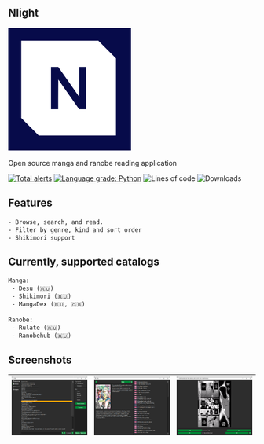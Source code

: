 ## Nlight 
![Nlight](./.github/Images/app_icon.png)

Open source manga and ranobe reading application

[![Total alerts](https://img.shields.io/lgtm/alerts/g/brandonzorn/Nlight.svg?logo=lgtm&logoWidth=18)](https://lgtm.com/projects/g/brandonzorn/Nlight/alerts/)
[![Language grade: Python](https://img.shields.io/lgtm/grade/python/g/brandonzorn/Nlight.svg?logo=lgtm&logoWidth=18)](https://lgtm.com/projects/g/brandonzorn/Nlight/context:python)
![Lines of code](https://img.shields.io/tokei/lines/github.com/brandonzorn/Nlight)
![Downloads](https://img.shields.io/github/downloads/brandonzorn/Nlight/total)



## Features
    - Browse, search, and read.
    - Filter by genre, kind and sort order
    - Shikimori support

## Currently, supported catalogs
    Manga:
     - Desu (🇷🇺)
     - Shikimori (🇷🇺)
     - MangaDex (🇷🇺, 🇬🇧)

    Ranobe:
     - Rulate (🇷🇺)
     - Ranobehub (🇷🇺)

## Screenshots
| ![desu_1](./.github/Screenshots/desu_1.png) | ![desu_2](./.github/Screenshots/desu_2.png) | ![desu_3](./.github/Screenshots/desu_3.png) |
|---------------------------------------------|---------------------------------------------|---------------------------------------------|

